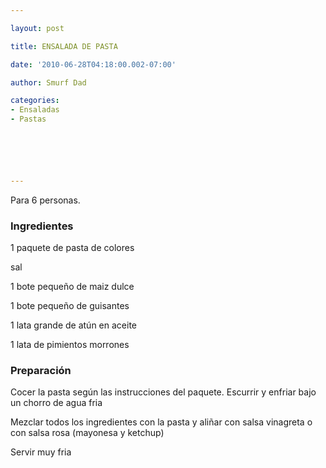 ```yaml
---

layout: post

title: ENSALADA DE PASTA

date: '2010-06-28T04:18:00.002-07:00'

author: Smurf Dad

categories:
- Ensaladas
- Pastas






---
```


Para 6 personas.

<h3>Ingredientes</h3>

1 paquete de pasta de colores

sal

1 bote pequeño de maiz dulce

1 bote pequeño de guisantes

1 lata grande de atún en aceite

1 lata de pimientos morrones

<h3>Preparación</h3>

Cocer la pasta según las instrucciones del paquete. Escurrir y enfriar bajo un chorro de agua fria

Mezclar todos los ingredientes con la pasta y aliñar con salsa vinagreta o con salsa rosa (mayonesa y ketchup)

Servir muy fria